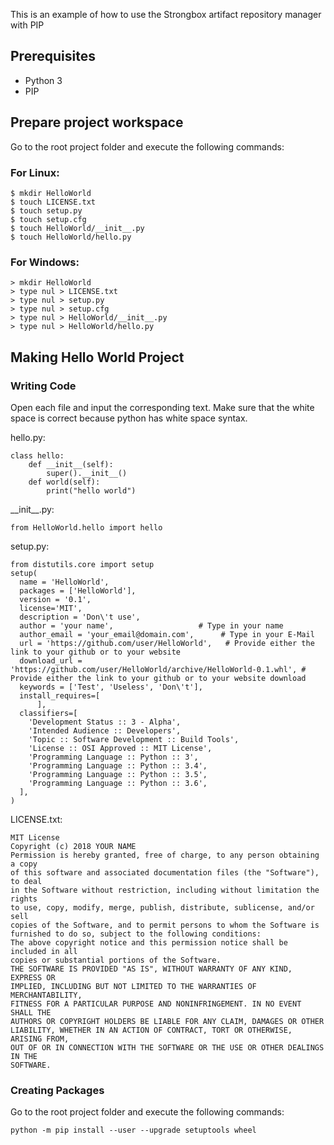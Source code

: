 This is an example of how to use the Strongbox artifact repository manager with PIP
## Prerequisites
 - Python 3
 - PIP
## Prepare project workspace
Go to the root project folder and execute the following commands:
### For Linux:
```
$ mkdir HelloWorld 
$ touch LICENSE.txt
$ touch setup.py
$ touch setup.cfg
$ touch HelloWorld/__init__.py
$ touch HelloWorld/hello.py
```
### For Windows:
```
> mkdir HelloWorld 
> type nul > LICENSE.txt
> type nul > setup.py
> type nul > setup.cfg
> type nul > HelloWorld/__init__.py
> type nul > HelloWorld/hello.py
```
## Making Hello World Project
### Writing Code
Open each file and input the corresponding text. Make sure that the white space is correct because python has white space syntax.

hello.py:
```
class hello:
    def __init__(self):
        super().__init__()
    def world(self):
        print("hello world")
```

\_\_init\_\_.py:
```
from HelloWorld.hello import hello
```

setup.py:
```
from distutils.core import setup
setup(
  name = 'HelloWorld',
  packages = ['HelloWorld'],
  version = '0.1',
  license='MIT',
  description = 'Don\'t use',
  author = 'your name',                   # Type in your name
  author_email = 'your_email@domain.com',      # Type in your E-Mail
  url = 'https://github.com/user/HelloWorld',   # Provide either the link to your github or to your website
  download_url = 'https://github.com/user/HelloWorld/archive/HelloWorld-0.1.whl', # Provide either the link to your github or to your website download
  keywords = ['Test', 'Useless', 'Don\'t'],
  install_requires=[
      ],
  classifiers=[
    'Development Status :: 3 - Alpha',
    'Intended Audience :: Developers',
    'Topic :: Software Development :: Build Tools',
    'License :: OSI Approved :: MIT License',
    'Programming Language :: Python :: 3',
    'Programming Language :: Python :: 3.4',
    'Programming Language :: Python :: 3.5',
    'Programming Language :: Python :: 3.6',
  ],
)
```

LICENSE.txt:
```
MIT License
Copyright (c) 2018 YOUR NAME
Permission is hereby granted, free of charge, to any person obtaining a copy
of this software and associated documentation files (the "Software"), to deal
in the Software without restriction, including without limitation the rights
to use, copy, modify, merge, publish, distribute, sublicense, and/or sell
copies of the Software, and to permit persons to whom the Software is
furnished to do so, subject to the following conditions:
The above copyright notice and this permission notice shall be included in all
copies or substantial portions of the Software.
THE SOFTWARE IS PROVIDED "AS IS", WITHOUT WARRANTY OF ANY KIND, EXPRESS OR
IMPLIED, INCLUDING BUT NOT LIMITED TO THE WARRANTIES OF MERCHANTABILITY,
FITNESS FOR A PARTICULAR PURPOSE AND NONINFRINGEMENT. IN NO EVENT SHALL THE
AUTHORS OR COPYRIGHT HOLDERS BE LIABLE FOR ANY CLAIM, DAMAGES OR OTHER
LIABILITY, WHETHER IN AN ACTION OF CONTRACT, TORT OR OTHERWISE, ARISING FROM,
OUT OF OR IN CONNECTION WITH THE SOFTWARE OR THE USE OR OTHER DEALINGS IN THE
SOFTWARE.
```
### Creating Packages
Go to the root project folder and execute the following commands:
```
python -m pip install --user --upgrade setuptools wheel
